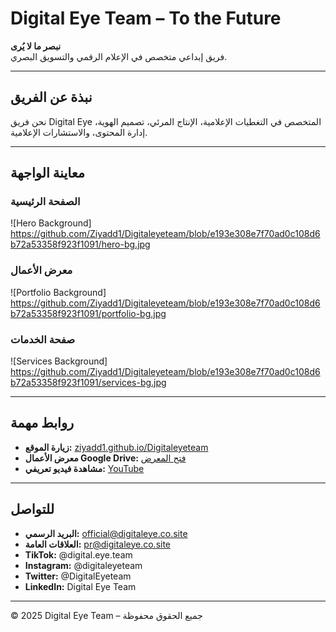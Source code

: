 # Digital Eye Team – To the Future

**نبصر ما لا يُرى**  
فريق إبداعي متخصص في الإعلام الرقمي والتسويق البصري.

---

## نبذة عن الفريق
نحن فريق Digital Eye المتخصص في التغطيات الإعلامية، الإنتاج المرئي، تصميم الهوية، إدارة المحتوى، والاستشارات الإعلامية.

---

## معاينة الواجهة

### الصفحة الرئيسية
![Hero Background]
https://github.com/Ziyadd1/Digitaleyeteam/blob/e193e308e7f70ad0c108d6b72a53358f923f1091/hero-bg.jpg

### معرض الأعمال
![Portfolio Background] https://github.com/Ziyadd1/Digitaleyeteam/blob/e193e308e7f70ad0c108d6b72a53358f923f1091/portfolio-bg.jpg

### صفحة الخدمات
![Services Background]
https://github.com/Ziyadd1/Digitaleyeteam/blob/e193e308e7f70ad0c108d6b72a53358f923f1091/services-bg.jpg

---

## روابط مهمة

- **زيارة الموقع:** [ziyadd1.github.io/Digitaleyeteam](https://ziyadd1.github.io/Digitaleyeteam/)
- **معرض الأعمال Google Drive:** [فتح المعرض](https://drive.google.com/drive/folders/1Jr95wM8h7TppfD30eUCXiBCl1MiMTu7M?usp=share_link)
- **مشاهدة فيديو تعريفي:** [YouTube](https://youtu.be/7tp9fA9-e9I?feature=shared)

---

## للتواصل

- **البريد الرسمي:** official@digitaleye.co.site  
- **العلاقات العامة:** pr@digitaleye.co.site  
- **TikTok:** @digital.eye.team  
- **Instagram:** @digitaleyeteam  
- **Twitter:** @DigitalEyeteam  
- **LinkedIn:** Digital Eye Team

---

© 2025 Digital Eye Team – جميع الحقوق محفوظة
